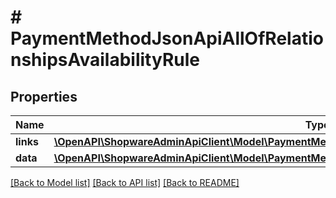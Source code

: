 # # PaymentMethodJsonApiAllOfRelationshipsAvailabilityRule

## Properties

Name | Type | Description | Notes
------------ | ------------- | ------------- | -------------
**links** | [**\OpenAPI\ShopwareAdminApiClient\Model\PaymentMethodJsonApiAllOfRelationshipsAvailabilityRuleLinks**](PaymentMethodJsonApiAllOfRelationshipsAvailabilityRuleLinks.md) |  | [optional]
**data** | [**\OpenAPI\ShopwareAdminApiClient\Model\PaymentMethodJsonApiAllOfRelationshipsAvailabilityRuleData**](PaymentMethodJsonApiAllOfRelationshipsAvailabilityRuleData.md) |  | [optional]

[[Back to Model list]](../../README.md#models) [[Back to API list]](../../README.md#endpoints) [[Back to README]](../../README.md)
